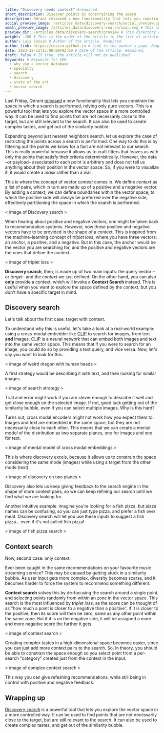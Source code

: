 ```yaml
---
title: "Discovery needs context" #required
short_description: Discover points by constraining the space
description: Qdrant released a new functionality that lets you constrain the space in which a search is performed, relying only pure vectors #required
social_preview_image: /articles_data/discovery-search/social_preview.jpg # This image will be used in social media previews, should be 1200x630px. Required.
small_preview_image: /articles_data/discovery-search/icon.svg # This image will be used in the list of articles at the footer, should be 40x40px
preview_dir: /articles_data/discovery-search/preview # This directory contains images that will be used in the article preview. They can be generated from one image. Read more below. Required.
weight: -100 # This is the order of the article in the list of articles at the footer. The lower the number, the higher the article will be in the list.
author: Luis Cossío # Author of the article. Required.
author_link: https://coszio.github.io # Link to the author's page. Required.
date: 2023-12-11T13:00:00+03:00 # Date of the article. Required.
draft: false # If true, the article will not be published
keywords: # Keywords for SEO
  - why use a vector database
  - specialty
  - search
  - discovery
  - state of the art
  - vector search
---
```


Last Friday, Qdrant [released](/articles/qdrant-1.7.x/) a new functionality that lets you constrain the space in which a search is performed, relying only pure vectors. This is a powerful tool that lets you explore the vector space in a more controlled way. It can be used to find points that are not necessarily close to the target, but are still relevant to the search. It can also be used to create complex tastes, and get out of the similarity bubble.

Expanding beyond just nearest neighbors search, let us explore the case of restricting the points across a search is performed. One way to do this is by filtering out the points we know for a fact are not relevant to our search. This is really powerful because it allows us to craft filters that leaves us with only the points that satisfy their criteria deterministically. However, the data –or payload– associated to each point is arbitrary and does not tell us anything about their position in the vector space. So, if you were to visualize it, it would create a _mask_ rather than a wall.

This is where the concept of vector _context_ comes in. We define _context_ as a list of pairs, which in turn are made up of a positive and a negative vector. By adding a context, we can define boundaries within the vector space, to which the positive side will always be preferred over the negative side, effectively partitioning the space in which the search is performed.

< image of Discovery search >

When hearing about positive and negative vectors, one might be taken back to recommendation systems. However, now these positive and negative vectors have to be provided in the shape of a context. This is inspired from the machine-learning concept of _triplet loss_, where you have three vectors: an anchor, a positive, and a negative. But in this case, the anchor would be the vector you are searching for, and the positive and negative vectors are the ones that define the context.

< image of triplet loss >

__Discovery search__, then, is made up of two main inputs: the query vector –or _target_– and the _context_ we just defined. On the other hand, you can also __only__ provide a context, which will invoke a __Context Search__ instead. This is useful when you want to explore the space defined by the context, but you don't have a specific target in mind.

## Discovery search

Let's talk about the first case: target with context.

To understand why this is useful, let's take a look at a real-world example: using a cross-modal embedder like [CLIP](https://openai.com/blog/clip/) to search for images, from text __and__ images.
CLIP is a neural network that can embed both images and text into the same vector space. This means that if you were to search for an image, you could do so by providing a text query, and vice versa. Now, let's say you want to look for this:

< image of weird dragon with human heads >

A first strategy would be describing it with text, and then looking for similar images. 

< image of search strategy >

Trial and error might work if you are clever enough to describe it well and get close enough on the selected image. If not, good luck getting out of the similarity bubble, even if you can select multiple images. Why is this hard?

Turns out, cross modal encoders might not work how you expect them to. Images and text are embedded in the same space, but they are not necessarily close to each other. This means that we can create a mental model of the distribution as two separate planes, one for images and one for text.

< image of mental model of cross modal embeddings >

This is where discovery excels, because it allows us to constrain the space considering the same mode (images) while using a target from the other mode (text).

< image of discovery on two planes >

Discovery also lets us keep giving feedback to the search engine in the shape of more context pairs, so we can keep refining our search until we find what we are looking for.

Another intuitive example: imagine you're looking for a fish pizza, but pizza names can be confusing, so you can just type pizza, and prefer a fish over meat. Discovery search will let you use these inputs to suggest a fish pizza... even if it's not called fish pizza!

< image of fish pizza search >

## Context search

Now, second case: only context.

Ever been caught in the same recommendations on your favourite music streaming service? This may be caused by getting stuck in a similarity bubble. As user input gets more complex, diversity becomes scarse, and it becomes harder to force the system to recommend something different.

__Context search__ solves this by de-focusing the search around a single point, and selecting points randomly from within an zone in the vector space. This search is the most influenced by _triplet loss_, as the score can be thought of as "how much a point is closer to a negative than a positive". If it is closer to the positive, then its score will then be zero, same as any other point within the same zone. But if it is on the negative side, it will be assigned a more and more negative score the further it gets.

< image of context search >

Creating complex tastes in a high-dimensional space becomes easier, since you can just add more context pairs to the search. So, in theory, you should be able to constrain the space enough so you select point from a per-search "category" created just from the context in the input.

< image of complex context search >

This way you can give refeshing recommendations, while still being in control with positive and negative feedback.

## Wrapping up

[Discovery search](/documentation/concepts/explore/#discovery-api) is a powerful tool that lets you explore the vector space in a more controlled way. It can be used to find points that are not necessarily close to the target, but are still relevant to the search. It can also be used to create complex tastes, and get out of the similarity bubble.